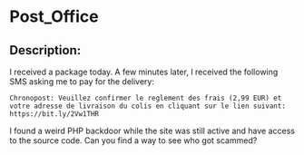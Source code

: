 
# Post_Office
## Description:
I received a package today. A few minutes later, I received the following SMS asking me to pay for the delivery:

`
Chronopost: Veuillez confirmer le reglement
des frais (2,99 EUR) et votre adresse de
livraison du colis en cliquant sur le lien
suivant: https://bit.ly/2Vw1THR
`

I found a weird PHP backdoor while the site was still active and have access to the source code. Can you find a way to see who got scammed?

